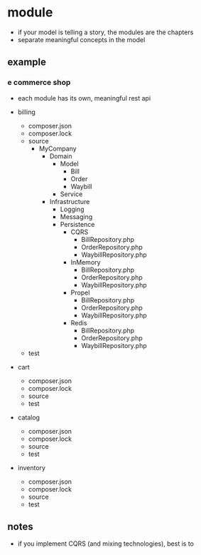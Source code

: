 # module

* if your model is telling a story, the modules are the chapters
* separate meaningful concepts in the model

## example

### e commerce shop

* each module has its own, meaningful rest api

* billing
    * composer.json
    * composer.lock
    * source
        * MyCompany
            * Domain
                * Model
                    * Bill
                    * Order
                    * Waybill
                * Service
            * Infrastructure
                * Logging
                * Messaging
                * Persistence
                    * CQRS
                        * BillRepository.php
                        * OrderRepository.php
                        * WaybillRepository.php
                    * InMemory
                        * BillRepository.php
                        * OrderRepository.php
                        * WaybillRepository.php
                    * Propel
                        * BillRepository.php
                        * OrderRepository.php
                        * WaybillRepository.php
                    * Redis
                        * BillRepository.php
                        * OrderRepository.php
                        * WaybillRepository.php
    * test
* cart
    * composer.json
    * composer.lock
    * source
    * test
* catalog
    * composer.json
    * composer.lock
    * source
    * test
* inventory
    * composer.json
    * composer.lock
    * source
    * test

## notes

* if you implement CQRS (and mixing technologies), best is to 

